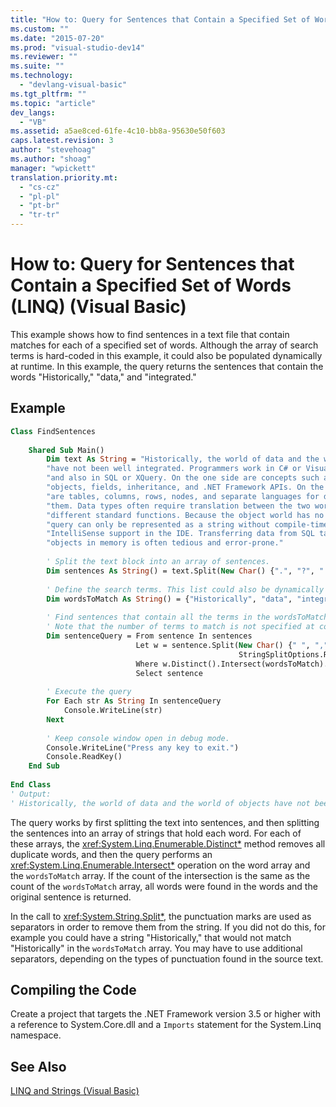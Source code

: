 ```yaml
---
title: "How to: Query for Sentences that Contain a Specified Set of Words (LINQ) (Visual Basic)1 | Microsoft Docs"
ms.custom: ""
ms.date: "2015-07-20"
ms.prod: "visual-studio-dev14"
ms.reviewer: ""
ms.suite: ""
ms.technology: 
  - "devlang-visual-basic"
ms.tgt_pltfrm: ""
ms.topic: "article"
dev_langs: 
  - "VB"
ms.assetid: a5ae8ced-61fe-4c10-bb8a-95630e50f603
caps.latest.revision: 3
author: "stevehoag"
ms.author: "shoag"
manager: "wpickett"
translation.priority.mt: 
  - "cs-cz"
  - "pl-pl"
  - "pt-br"
  - "tr-tr"
---
```

# How to: Query for Sentences that Contain a Specified Set of Words (LINQ) (Visual Basic)
This example shows how to find sentences in a text file that contain matches for each of a specified set of words. Although the array of search terms is hard-coded in this example, it could also be populated dynamically at runtime. In this example, the query returns the sentences that contain the words "Historically," "data," and "integrated."  
  
## Example  
  
```vb  
Class FindSentences  
  
    Shared Sub Main()  
        Dim text As String = "Historically, the world of data and the world of objects " &   
        "have not been well integrated. Programmers work in C# or Visual Basic " &   
        "and also in SQL or XQuery. On the one side are concepts such as classes, " &   
        "objects, fields, inheritance, and .NET Framework APIs. On the other side " &   
        "are tables, columns, rows, nodes, and separate languages for dealing with " &   
        "them. Data types often require translation between the two worlds; there are " &   
        "different standard functions. Because the object world has no notion of query, a " &   
        "query can only be represented as a string without compile-time type checking or " &   
        "IntelliSense support in the IDE. Transferring data from SQL tables or XML trees to " &   
        "objects in memory is often tedious and error-prone."  
  
        ' Split the text block into an array of sentences.  
        Dim sentences As String() = text.Split(New Char() {".", "?", "!"})  
  
        ' Define the search terms. This list could also be dynamically populated at runtime  
        Dim wordsToMatch As String() = {"Historically", "data", "integrated"}  
  
        ' Find sentences that contain all the terms in the wordsToMatch array  
        ' Note that the number of terms to match is not specified at compile time  
        Dim sentenceQuery = From sentence In sentences   
                            Let w = sentence.Split(New Char() {" ", ",", ".", ";", ":"},   
                                                   StringSplitOptions.RemoveEmptyEntries)   
                            Where w.Distinct().Intersect(wordsToMatch).Count = wordsToMatch.Count()   
                            Select sentence  
  
        ' Execute the query  
        For Each str As String In sentenceQuery  
            Console.WriteLine(str)  
        Next  
  
        ' Keep console window open in debug mode.  
        Console.WriteLine("Press any key to exit.")  
        Console.ReadKey()  
    End Sub  
  
End Class  
' Output:  
' Historically, the world of data and the world of objects have not been well integrated  
```  
  
 The query works by first splitting the text into sentences, and then splitting the sentences into an array of strings that hold each word. For each of these arrays, the <xref:System.Linq.Enumerable.Distinct*> method removes all duplicate words, and then the query performs an <xref:System.Linq.Enumerable.Intersect*> operation on the word array and the `wordsToMatch` array. If the count of the intersection is the same as the count of the `wordsToMatch` array, all words were found in the words and the original sentence is returned.  
  
 In the call to <xref:System.String.Split*>, the punctuation marks are used as separators in order to remove them from the string. If you did not do this, for example you could have a string "Historically," that would not match "Historically" in the `wordsToMatch` array. You may have to use additional separators, depending on the types of punctuation found in the source text.  
  
## Compiling the Code  
 Create a project that targets the .NET Framework version 3.5 or higher with a reference to System.Core.dll and a `Imports` statement for the System.Linq namespace.  
  
## See Also  
 [LINQ and Strings (Visual Basic)](../../../../visual-basic/programming-guide/concepts/linq/linq-and-strings.md)
